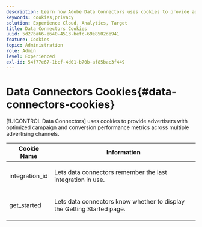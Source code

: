 ```yaml
---
description: Learn how Adobe Data Connectors uses cookies to provide advertisers with optimized campaign and conversion performance metrics across multiple advertising channels.
keywords: cookies;privacy
solution: Experience Cloud, Analytics, Target
title: Data Connectors Cookies 
uuid: 5d27ba66-e640-4513-befc-69e8502de941
feature: Cookies
topic: Administration
role: Admin
level: Experienced
exl-id: 54f77e67-1bcf-4d01-b70b-af85bac3f449
---
```

# Data Connectors Cookies{#data-connectors-cookies}

[!UICONTROL Data Connectors] uses cookies to provide advertisers with optimized campaign and conversion performance metrics across multiple advertising channels.

<table id="table_54B402C6E19C4A70B1E27BC9DFF776EB"> 
 <thead> 
  <tr> 
   <th colname="col1" class="entry"> Cookie Name </th> 
   <th colname="col2" class="entry"> Information </th> 
  </tr> 
 </thead>
 <tbody> 
  <tr> 
   <td colname="col1"> <p>integration_id </p> </td> 
   <td colname="col2"> <p>Lets data connectors remember the last integration in use. </p> </td> 
  </tr> 
  <tr> 
   <td colname="col1"> <p>get_started </p> </td> 
   <td colname="col2"> <p>Lets data connectors know whether to display the <span class="wintitle"> Getting Started</span> page. </p> </td> 
  </tr> 
 </tbody> 
</table>
